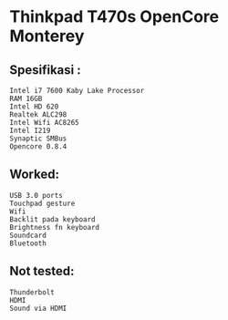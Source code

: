 # Thinkpad T470s OpenCore Monterey

## Spesifikasi :

    Intel i7 7600 Kaby Lake Processor
    RAM 16GB
    Intel HD 620
    Realtek ALC298
    Intel Wifi AC8265
    Intel I219
    Synaptic SMBus
    Opencore 0.8.4


## Worked:

    USB 3.0 ports
    Touchpad gesture
    Wifi
    Backlit pada keyboard
    Brightness fn keyboard
    Soundcard
    Bluetooth


## Not tested:

    Thunderbolt
    HDMI
    Sound via HDMI


